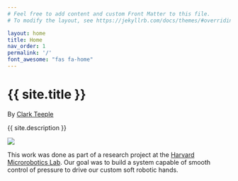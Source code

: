 ```yaml
---
# Feel free to add content and custom Front Matter to this file.
# To modify the layout, see https://jekyllrb.com/docs/themes/#overriding-theme-defaults

layout: home
title: Home
nav_order: 1
permalink: '/'
font_awesome: "fas fa-home"
---
```


# {{ site.title }}

By [Clark Teeple](http://www.cbteeple.com)

<!-- ![The world is just within reach!]({{ "assets/img/pressure_controller.jpg" | absolute_url }}) -->

{{ site.description }}


<img src="{{ site.url }}{{ site.baseurl }}/assets/img/undraw_typewriter.svg | absolute_url" ></img>



This work was done as part of a research project at the [Harvard Microrobotics Lab](https://www.micro.seas.harvard.edu). Our goal was to build a system capable of smooth control of pressure to drive our custom soft robotic hands.


<script src="{{ "assets/js/svg-inline.js | absolute_url" }}" />